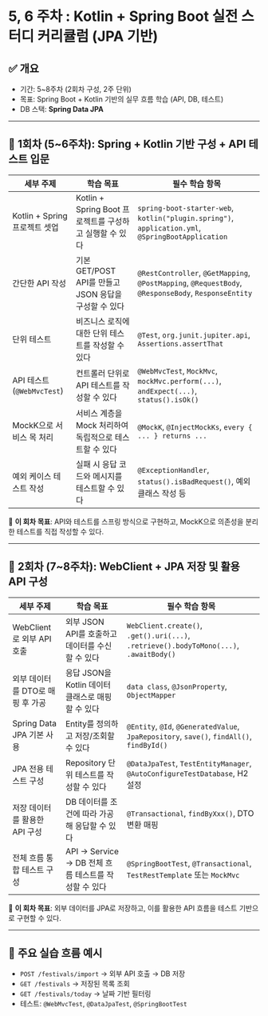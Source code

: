 
# 5, 6 주차 : Kotlin + Spring Boot 실전 스터디 커리큘럼 (JPA 기반)

## ✅ 개요
- 기간: 5~8주차 (2회차 구성, 2주 단위)
- 목표: Spring Boot + Kotlin 기반의 실무 흐름 학습 (API, DB, 테스트)
- DB 스택: **Spring Data JPA**

---

## 📘 1회차 (5~6주차): Spring + Kotlin 기반 구성 + API 테스트 입문

| 세부 주제 | 학습 목표 | 필수 학습 항목 |
|-----------|------------|----------------|
| Kotlin + Spring 프로젝트 셋업 | Kotlin + Spring Boot 프로젝트를 구성하고 실행할 수 있다 | `spring-boot-starter-web`, `kotlin("plugin.spring")`, `application.yml`, `@SpringBootApplication` |
| 간단한 API 작성 | 기본 GET/POST API를 만들고 JSON 응답을 구성할 수 있다 | `@RestController`, `@GetMapping`, `@PostMapping`, `@RequestBody`, `@ResponseBody`, `ResponseEntity` |
| 단위 테스트 | 비즈니스 로직에 대한 단위 테스트를 작성할 수 있다 | `@Test`, `org.junit.jupiter.api`, `Assertions.assertThat` |
| API 테스트 (`@WebMvcTest`) | 컨트롤러 단위로 API 테스트를 작성할 수 있다 | `@WebMvcTest`, `MockMvc`, `mockMvc.perform(...)`, `andExpect(...)`, `status().isOk()` |
| MockK으로 서비스 목 처리 | 서비스 계층을 Mock 처리하여 독립적으로 테스트할 수 있다 | `@MockK`, `@InjectMockKs`, `every { ... } returns ...` |
| 예외 케이스 테스트 작성 | 실패 시 응답 코드와 메시지를 테스트할 수 있다 | `@ExceptionHandler`, `status().isBadRequest()`, 예외 클래스 작성 등 |

🎯 **이 회차 목표**: API와 테스트를 스프링 방식으로 구현하고, MockK으로 의존성을 분리한 테스트를 직접 작성할 수 있다.

---

## 📗 2회차 (7~8주차): WebClient + JPA 저장 및 활용 API 구성

| 세부 주제 | 학습 목표 | 필수 학습 항목 |
|-----------|------------|----------------|
| WebClient로 외부 API 호출 | 외부 JSON API를 호출하고 데이터를 수신할 수 있다 | `WebClient.create()`, `.get().uri(...)`, `.retrieve().bodyToMono(...)`, `.awaitBody()` |
| 외부 데이터를 DTO로 매핑 후 가공 | 응답 JSON을 Kotlin 데이터 클래스로 매핑할 수 있다 | `data class`, `@JsonProperty`, `ObjectMapper` |
| Spring Data JPA 기본 사용 | Entity를 정의하고 저장/조회할 수 있다 | `@Entity`, `@Id`, `@GeneratedValue`, `JpaRepository`, `save()`, `findAll()`, `findById()` |
| JPA 전용 테스트 구성 | Repository 단위 테스트를 작성할 수 있다 | `@DataJpaTest`, `TestEntityManager`, `@AutoConfigureTestDatabase`, H2 설정 |
| 저장 데이터를 활용한 API 구성 | DB 데이터를 조건에 따라 가공해 응답할 수 있다 | `@Transactional`, `findByXxx()`, DTO 변환 매핑 |
| 전체 흐름 통합 테스트 구성 | API → Service → DB 전체 흐름 테스트를 작성할 수 있다 | `@SpringBootTest`, `@Transactional`, `TestRestTemplate` 또는 `MockMvc` |

🎯 **이 회차 목표**: 외부 데이터를 JPA로 저장하고, 이를 활용한 API 흐름을 테스트 기반으로 구현할 수 있다.

---

## 📌 주요 실습 흐름 예시

- `POST /festivals/import` → 외부 API 호출 → DB 저장
- `GET /festivals` → 저장된 목록 조회
- `GET /festivals/today` → 날짜 기반 필터링
- 테스트: `@WebMvcTest`, `@DataJpaTest`, `@SpringBootTest`
